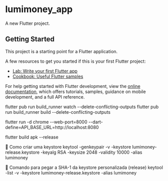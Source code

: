 # lumimoney_app

A new Flutter project.

## Getting Started

This project is a starting point for a Flutter application.

A few resources to get you started if this is your first Flutter project:

- [Lab: Write your first Flutter app](https://docs.flutter.dev/get-started/codelab)
- [Cookbook: Useful Flutter samples](https://docs.flutter.dev/cookbook)

For help getting started with Flutter development, view the
[online documentation](https://docs.flutter.dev/), which offers tutorials,
samples, guidance on mobile development, and a full API reference.

flutter pub run build_runner watch --delete-conflicting-outputs
flutter pub run build_runner build --delete-conflicting-outputs

flutter run -d chrome --web-port=8000 --dart-define=API_BASE_URL=http://localhost:8080

flutter build apk --release

📌 Como criar uma keystore
keytool -genkeypair -v -keystore lumimoney-release.keystore -keyalg RSA -keysize 2048 -validity 10000 -alias lumimoney

📌 Comando para pegar a SHA-1 da keystore personalizada (release)
keytool -list -v -keystore lumimoney-release.keystore -alias lumimoney
